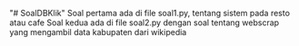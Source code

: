 "# SoalDBKlik" 
Soal pertama ada di file soal1.py, tentang sistem pada resto atau cafe
Soal kedua ada di file soal2.py dengan soal tentang webscrap yang mengambil data kabupaten dari wikipedia
